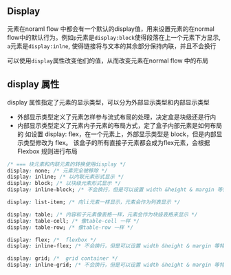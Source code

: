 
## Display
元素在noraml flow 中都会有一个默认的display值，用来设置元素的在normal flow中的默认行为。例如`p`元素是`display:block`使得段落在上一个元素下方显示, `a`元素是`display:inlne`, 使得链接将与文本的其余部分保持内联，并且不会换行

可以使用`display`属性改变他们的值，从而改变元素在normal flow 中的布局


## display 属性
display 属性指定了元素的显示类型，可以分为外部显示类型和内部显示类型
* 外部显示类型定义了元素怎样参与流式布局的处理，决定盒是块级还是行内
* 内部显示类型定义了元素内子元素的布局方式，定了盒子内部元素是如何布局的
如设置 display: flex，在一个元素上，外部显示类型是 block，但是内部显示类型修改为 flex。 该盒子的所有直接子元素都会成为flex元素，会根据 Flexbox 规则进行布局

```css
/* === 块元素和内联元素的转换使用display */
display: none; /* 元素完全被移除 */
display: inline; /* 以内联元素形式显示 */
display: block; /* 以块级元素形式显示 */
display: inline-block; /* 不会换行，但是可以设置 width &height & margin 等特性 */

display: list-item; /* 向li元素一样显示，元素会作为列表显示 */

display: table; /* 内容和子元素像表格一样，元素会作为块级表格来显示 */
display: table-cell; /* 像table-cell 一样 */
display: table-row; /* 像table-row 一样 */

display: flex; /*  flexbox */
display: inline-flex; /* 不会换行，但是可以设置 width &height & margin 等特性 */

display: grid; /*  grid container */
display: inline-grid; /* 不会换行，但是可以设置 width &height & margin 等特性 */
```
